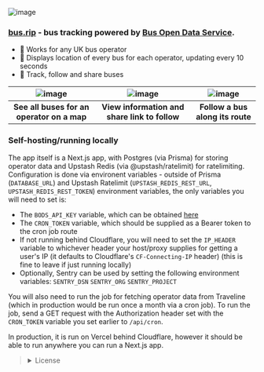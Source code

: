 ![image](https://github.com/user-attachments/assets/81b14bd4-3714-4420-b680-1da5aae508ed)

### [bus.rip](https://bus.rip/) - bus tracking powered by [Bus Open Data Service](https://data.bus-data.dft.gov.uk/).
- 🚌 Works for any UK bus operator
- 📍 Displays location of every bus for each operator, updating every 10 seconds
- 🧭 Track, follow and share buses

| ![image](https://github.com/user-attachments/assets/6bc8fbaf-f455-4eed-8617-918f92fbb020) | ![image](https://github.com/user-attachments/assets/23018253-236f-4846-869c-3a1bacf8f641) | ![image](https://github.com/user-attachments/assets/e25136f0-5180-4426-a1f2-f6084f444f1b) |
| :-------------: |:-------------:| :-----:|
| **See all buses for an operator on a map** | **View information and share link to follow** | **Follow a bus along its route** |


### Self-hosting/running locally
The app itself is a Next.js app, with Postgres (via Prisma) for storing operator data and Upstash Redis (via @upstash/ratelimit) for ratelimiting.
Configuration is done via environent variables - outside of Prisma (`DATABASE_URL`) and Upstash Ratelimit (`UPSTASH_REDIS_REST_URL`, `UPSTASH_REDIS_REST_TOKEN`) environment variables, the only variables you will need to set is:
- The `BODS_API_KEY` variable, which can be obtained [here](https://data.bus-data.dft.gov.uk/account/settings/)
- The `CRON_TOKEN` variable, which should be supplied as a Bearer token to the cron job route
- If not running behind Cloudflare, you will need to set the `IP_HEADER` variable to whichever header your host/proxy supplies for getting a user's IP (it defaults to Cloudflare's `CF-Connecting-IP` header) (this is fine to leave if just running locally)
- Optionally, Sentry can be used by setting the following environment variables: `SENTRY_DSN` `SENTRY_ORG` `SENTRY_PROJECT`

You will also need to run the job for fetching operator data from Traveline (which in production would be run once a month via a cron job).
To run the job, send a GET request with the Authorization header set with the `CRON_TOKEN` variable you set earlier to `/api/cron`.

In production, it is run on Vercel behind Cloudflare, however it should be able to run anywhere you can run a Next.js app.

<blockquote>
  <details>
  <summary>License</summary>
  <br>

    Copyright (C) 2023-2025 0sean
    
    This program is free software: you can redistribute it and/or modify
    it under the terms of the GNU General Public License as published by
    the Free Software Foundation, either version 3 of the License, or
    (at your option) any later version.

    This program is distributed in the hope that it will be useful,
    but WITHOUT ANY WARRANTY; without even the implied warranty of
    MERCHANTABILITY or FITNESS FOR A PARTICULAR PURPOSE.  See the
    GNU General Public License for more details.

    You should have received a copy of the GNU General Public License
    along with this program.  If not, see <https://www.gnu.org/licenses/>.
</details>
</blockquote>
